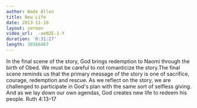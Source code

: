 ```yaml
--- 
author: Wade Allen 
title: New Life 
date: 2013-11-10 
layout: sermon
video_url: _-aeN2E-1-Y
duration: '0:31:27'
length: 30366467
---
```


In the final scene of the story, God brings redemption to Naomi through the birth of Obed. We must be careful to not romanticize the story.The final scene reminds us that the primary message of the story is one of sacrifice, courage, redemption and rescue. As we reflect on the story, we are challenged to participate in God's plan with the same sort of selfless giving. And as we lay down our own agendas, God creates new life to redeem his people. Ruth 4:13–17 
